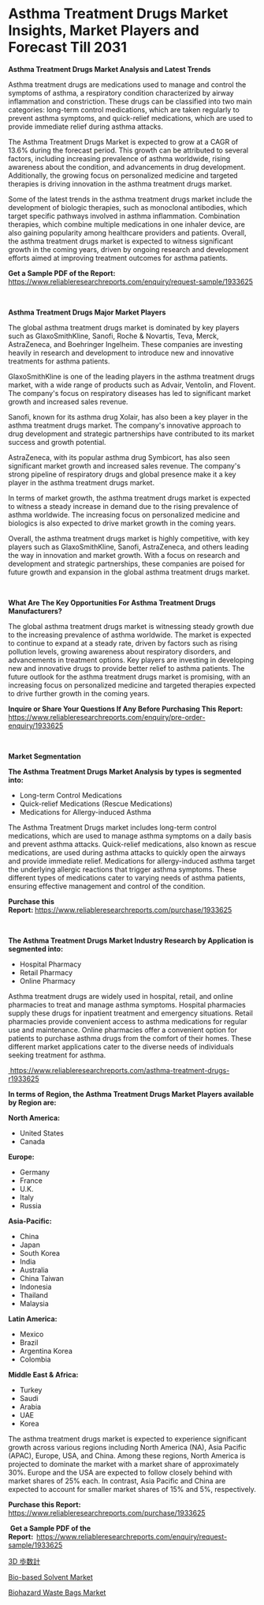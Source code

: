 <p><h1>Asthma Treatment Drugs Market Insights, Market Players and Forecast Till 2031</h1></p><p><strong>Asthma Treatment Drugs Market Analysis and Latest Trends</strong></p>
<p><p>Asthma treatment drugs are medications used to manage and control the symptoms of asthma, a respiratory condition characterized by airway inflammation and constriction. These drugs can be classified into two main categories: long-term control medications, which are taken regularly to prevent asthma symptoms, and quick-relief medications, which are used to provide immediate relief during asthma attacks.</p><p>The Asthma Treatment Drugs Market is expected to grow at a CAGR of 13.6% during the forecast period. This growth can be attributed to several factors, including increasing prevalence of asthma worldwide, rising awareness about the condition, and advancements in drug development. Additionally, the growing focus on personalized medicine and targeted therapies is driving innovation in the asthma treatment drugs market.</p><p>Some of the latest trends in the asthma treatment drugs market include the development of biologic therapies, such as monoclonal antibodies, which target specific pathways involved in asthma inflammation. Combination therapies, which combine multiple medications in one inhaler device, are also gaining popularity among healthcare providers and patients. Overall, the asthma treatment drugs market is expected to witness significant growth in the coming years, driven by ongoing research and development efforts aimed at improving treatment outcomes for asthma patients.</p></p>
<p><strong>Get a Sample PDF of the Report:&nbsp;</strong> <a href="https://www.reliableresearchreports.com/enquiry/request-sample/1933625">https://www.reliableresearchreports.com/enquiry/request-sample/1933625</a></p>
<p>&nbsp;</p>
<p><strong>Asthma Treatment Drugs Major Market Players</strong></p>
<p><p>The global asthma treatment drugs market is dominated by key players such as GlaxoSmithKline, Sanofi, Roche & Novartis, Teva, Merck, AstraZeneca, and Boehringer Ingelheim. These companies are investing heavily in research and development to introduce new and innovative treatments for asthma patients.</p><p>GlaxoSmithKline is one of the leading players in the asthma treatment drugs market, with a wide range of products such as Advair, Ventolin, and Flovent. The company's focus on respiratory diseases has led to significant market growth and increased sales revenue.</p><p>Sanofi, known for its asthma drug Xolair, has also been a key player in the asthma treatment drugs market. The company's innovative approach to drug development and strategic partnerships have contributed to its market success and growth potential.</p><p>AstraZeneca, with its popular asthma drug Symbicort, has also seen significant market growth and increased sales revenue. The company's strong pipeline of respiratory drugs and global presence make it a key player in the asthma treatment drugs market.</p><p>In terms of market growth, the asthma treatment drugs market is expected to witness a steady increase in demand due to the rising prevalence of asthma worldwide. The increasing focus on personalized medicine and biologics is also expected to drive market growth in the coming years.</p><p>Overall, the asthma treatment drugs market is highly competitive, with key players such as GlaxoSmithKline, Sanofi, AstraZeneca, and others leading the way in innovation and market growth. With a focus on research and development and strategic partnerships, these companies are poised for future growth and expansion in the global asthma treatment drugs market.</p></p>
<p>&nbsp;</p>
<p><strong>What Are The Key Opportunities For Asthma Treatment Drugs Manufacturers?</strong></p>
<p><p>The global asthma treatment drugs market is witnessing steady growth due to the increasing prevalence of asthma worldwide. The market is expected to continue to expand at a steady rate, driven by factors such as rising pollution levels, growing awareness about respiratory disorders, and advancements in treatment options. Key players are investing in developing new and innovative drugs to provide better relief to asthma patients. The future outlook for the asthma treatment drugs market is promising, with an increasing focus on personalized medicine and targeted therapies expected to drive further growth in the coming years.</p></p>
<p><strong>Inquire or Share Your Questions If Any Before Purchasing This Report:</strong> <a href="https://www.reliableresearchreports.com/enquiry/pre-order-enquiry/1933625">https://www.reliableresearchreports.com/enquiry/pre-order-enquiry/1933625</a></p>
<p>&nbsp;</p>
<p><strong>Market Segmentation</strong></p>
<p><strong>The Asthma Treatment Drugs Market Analysis by types is segmented into:</strong></p>
<p><ul><li>Long-term Control Medications</li><li>Quick-relief Medications (Rescue Medications)</li><li>Medications for Allergy-induced Asthma</li></ul></p>
<p><p>The Asthma Treatment Drugs market includes long-term control medications, which are used to manage asthma symptoms on a daily basis and prevent asthma attacks. Quick-relief medications, also known as rescue medications, are used during asthma attacks to quickly open the airways and provide immediate relief. Medications for allergy-induced asthma target the underlying allergic reactions that trigger asthma symptoms. These different types of medications cater to varying needs of asthma patients, ensuring effective management and control of the condition.</p></p>
<p><strong>Purchase this Report:&nbsp;</strong><a href="https://www.reliableresearchreports.com/purchase/1933625">https://www.reliableresearchreports.com/purchase/1933625</a></p>
<p>&nbsp;</p>
<p><strong>The Asthma Treatment Drugs Market Industry Research by Application is segmented into:</strong></p>
<p><ul><li>Hospital Pharmacy</li><li>Retail Pharmacy</li><li>Online Pharmacy</li></ul></p>
<p><p>Asthma treatment drugs are widely used in hospital, retail, and online pharmacies to treat and manage asthma symptoms. Hospital pharmacies supply these drugs for inpatient treatment and emergency situations. Retail pharmacies provide convenient access to asthma medications for regular use and maintenance. Online pharmacies offer a convenient option for patients to purchase asthma drugs from the comfort of their homes. These different market applications cater to the diverse needs of individuals seeking treatment for asthma.</p></p>
<p><a href="https://www.reliableresearchreports.com/asthma-treatment-drugs-r1933625">&nbsp;https://www.reliableresearchreports.com/asthma-treatment-drugs-r1933625</a></p>
<p><strong>In terms of Region, the Asthma Treatment Drugs Market Players available by Region are:</strong></p>
<p>
    <p> <strong> North America: </strong>
        <ul>
            <li>United States</li>
            <li>Canada</li>
        </ul>
        </p> 
    <p> <strong> Europe: </strong>
        <ul>
            <li>Germany</li>
            <li>France</li>
            <li>U.K.</li>
            <li>Italy</li>
            <li>Russia</li>
        </ul>
        </p> 
    <p> <strong> Asia-Pacific: </strong>
        <ul>
            <li>China</li>
            <li>Japan</li>
            <li>South Korea</li>
            <li>India</li>
            <li>Australia</li>
            <li>China Taiwan</li>
            <li>Indonesia</li>
            <li>Thailand</li>
            <li>Malaysia</li>
        </ul>
        </p> 
    <p> <strong> Latin America: </strong>
        <ul>
            <li>Mexico</li>
            <li>Brazil</li>
            <li>Argentina Korea</li>
            <li>Colombia</li>
        </ul>
        </p> 
    <p> <strong> Middle East & Africa: </strong>
        <ul>
            <li>Turkey</li>
            <li>Saudi</li>
            <li>Arabia</li>
            <li>UAE</li>
            <li>Korea</li>
        </ul>
    </p>
    </p>
<p><p>The asthma treatment drugs market is expected to experience significant growth across various regions including North America (NA), Asia Pacific (APAC), Europe, USA, and China. Among these regions, North America is projected to dominate the market with a market share of approximately 30%. Europe and the USA are expected to follow closely behind with market shares of 25% each. In contrast, Asia Pacific and China are expected to account for smaller market shares of 15% and 5%, respectively.</p></p>
<p><strong>Purchase this Report: </strong><a href="https://www.reliableresearchreports.com/purchase/1933625">https://www.reliableresearchreports.com/purchase/1933625</a></p>
<p>&nbsp;<strong>Get a Sample PDF of the Report:&nbsp;&nbsp;</strong><a href="https://www.reliableresearchreports.com/enquiry/request-sample/1933625">https://www.reliableresearchreports.com/enquiry/request-sample/1933625</a></p>
<p><strong></strong></p>
<p><p><a href="https://github.com/zekaoe592392/Market-Research-Report-List-2/blob/main/849494159006.md">3D 歩数計</a></p><p><a href="https://issuu.com/reportprime-2/docs/bio-based-solvent-market-size-2030.pptx">Bio-based Solvent Market</a></p><p><a href="https://view.publitas.com/reportprime-1/biohazard-waste-bags-market-trends-and-market-analysis-forecasted-for-period-2024-2031/">Biohazard Waste Bags Market</a></p></p>